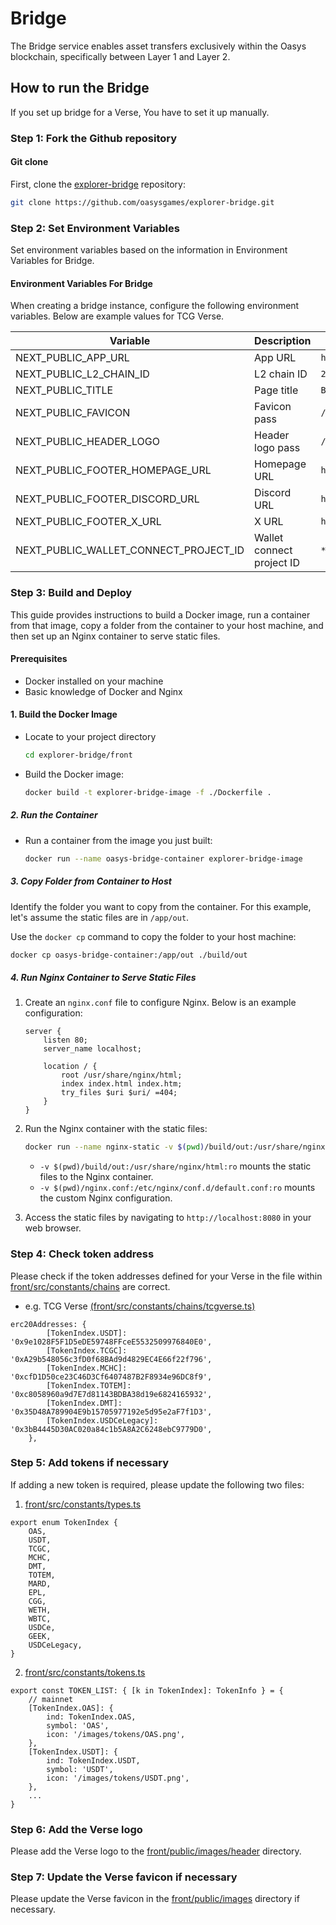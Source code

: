 
# Bridge

The Bridge service enables asset transfers exclusively within the Oasys blockchain, specifically between Layer 1 and Layer 2.

## How to run the Bridge

If you set up bridge for a Verse, You have to set it up manually.

### Step 1: Fork the Github repository

#### Git clone

First, clone the [explorer-bridge](https://github.com/oasysgames/explorer-bridge) repository:

```sh
git clone https://github.com/oasysgames/explorer-bridge.git
```

### Step 2: Set Environment Variables

Set environment variables based on the information in Environment Variables for Bridge.

#### Environment Variables For Bridge

When creating a bridge instance, configure the following environment variables. Below are example values for TCG Verse.

|    Variable               |   Description         | Value |
|---------------------------|-----------------------|--------|
| NEXT_PUBLIC_APP_URL       | App URL               | `https://explorer.tcgverse.xyz/`   |
| NEXT_PUBLIC_L2_CHAIN_ID   | L2 chain ID           | `2400`   |
| NEXT_PUBLIC_TITLE         | Page title            | `Bridge TCG Verse`   |
| NEXT_PUBLIC_FAVICON       | Favicon pass          | `/tcgverse_favicon.ico`   |
| NEXT_PUBLIC_HEADER_LOGO   | Header logo pass      | `/images/header/tcgverse_logo.png`   |
| NEXT_PUBLIC_FOOTER_HOMEPAGE_URL | Homepage URL    | `https://tcgverse.xyz`   |
| NEXT_PUBLIC_FOOTER_DISCORD_URL  | Discord URL     | `https://discord.com/invite/rYq23RtZHH`   |
| NEXT_PUBLIC_FOOTER_X_URL        | X URL           | `https://discord.com/invite/rYq23RtZHH`   |
| NEXT_PUBLIC_WALLET_CONNECT_PROJECT_ID | Wallet connect project ID | `***`   |

### Step 3: Build and Deploy
This guide provides instructions to build a Docker image, run a container from that image, copy a folder from the container to your host machine, and then set up an Nginx container to serve static files.

#### Prerequisites

- Docker installed on your machine
- Basic knowledge of Docker and Nginx

#### 1. Build the Docker Image

- Locate to your project directory

	```sh
	cd explorer-bridge/front
	```

-  Build the Docker image:

   ```bash
   docker build -t explorer-bridge-image -f ./Dockerfile .
   ```

##### 2. Run the Container

- Run a container from the image you just built:

	```bash
	docker run --name oasys-bridge-container explorer-bridge-image
	```

##### 3. Copy Folder from Container to Host

Identify the folder you want to copy from the container. For this example, let's assume the static files are in `/app/out`.

Use the `docker cp` command to copy the folder to your host machine:

   ```bash
   docker cp oasys-bridge-container:/app/out ./build/out
   ```

##### 4. Run Nginx Container to Serve Static Files

1. Create an `nginx.conf` file to configure Nginx. Below is an example configuration:

   ```nginx
   server {
       listen 80;
       server_name localhost;

       location / {
           root /usr/share/nginx/html;
           index index.html index.htm;
           try_files $uri $uri/ =404;
       }
   }
   ```

2. Run the Nginx container with the static files:

   ```bash
   docker run --name nginx-static -v $(pwd)/build/out:/usr/share/nginx/html:ro -v $(pwd)/nginx.conf:/etc/nginx/conf.d/default.conf:ro -p 8080:80 -d nginx
   ```

   - `-v $(pwd)/build/out:/usr/share/nginx/html:ro` mounts the static files to the Nginx container.
   - `-v $(pwd)/nginx.conf:/etc/nginx/conf.d/default.conf:ro` mounts the custom Nginx configuration.

3. Access the static files by navigating to `http://localhost:8080` in your web browser.

### Step 4: Check token address

Please check if the token addresses defined for your Verse in the file within [front/src/constants/chains](https://github.com/oasysgames/explorer-bridge/blob/main/front/src/constants/chains) are correct.

- e.g. TCG Verse [(front/src/constants/chains/tcgverse.ts)](https://github.com/oasysgames/explorer-bridge/blob/main/front/src/constants/chains/tcgverse.ts#L53-L58)

```tsx
erc20Addresses: {
		[TokenIndex.USDT]: '0x9e1028F5F1D5eDE59748FFceE5532509976840E0',
		[TokenIndex.TCGC]: '0xA29b548056c3fD0f68BAd9d4829EC4E66f22f796',
		[TokenIndex.MCHC]: '0xcfD1D50ce23C46D3Cf6407487B2F8934e96DC8f9',
		[TokenIndex.TOTEM]: '0xc8058960a9d7E7d81143BDBA38d19e6824165932',
		[TokenIndex.DMT]: '0x35D48A789904E9b15705977192e5d95e2aF7f1D3',
		[TokenIndex.USDCeLegacy]: '0x3bB4445D30AC020a84c1b5A8A2C6248ebC9779D0',
	},
```

### Step 5: Add tokens if necessary

If adding a new token is required, please update the following two files:

1. [front/src/constants/types.ts](https://github.com/oasysgames/explorer-bridge/blob/main/front/src/constants/types.ts#L31-L46)

```tsx
export enum TokenIndex {
	OAS,
	USDT,
	TCGC,
	MCHC,
	DMT,
	TOTEM,
	MARD,
	EPL,
	CGG,
	WETH,
	WBTC,
	USDCe,
	GEEK,
	USDCeLegacy,
}
```

2. [front/src/constants/tokens.ts](https://github.com/oasysgames/explorer-bridge/blob/main/front/src/constants/tokens.ts#L3-L75)

```tsx
export const TOKEN_LIST: { [k in TokenIndex]: TokenInfo } = {
	// mainnet
	[TokenIndex.OAS]: {
		ind: TokenIndex.OAS,
		symbol: 'OAS',
		icon: '/images/tokens/OAS.png',
	},
	[TokenIndex.USDT]: {
		ind: TokenIndex.USDT,
		symbol: 'USDT',
		icon: '/images/tokens/USDT.png',
	},
	...
}
```


### Step 6: Add the Verse logo

Please add the Verse logo to the [front/public/images/header](https://github.com/oasysgames/explorer-bridge/tree/main/front/public/images/header) directory.

### Step 7: Update the Verse favicon  if necessary

Please update the Verse favicon in the [front/public/images](https://github.com/oasysgames/explorer-bridge/tree/main/front/public/images) directory if necessary.
